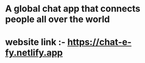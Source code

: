 # A global chat app that connects people all over the world
# website link :- https://chat-e-fy.netlify.app

